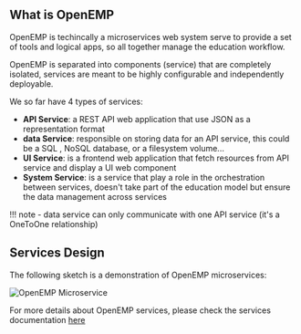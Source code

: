 ## What is OpenEMP

OpenEMP is techincally a microservices web system serve to provide a set of tools and logical apps, so all together manage the education workflow.

OpenEMP is separated into components (service) that are completely isolated, services are meant to be highly configurable and independently deployable.

We so far have 4 types of services:

- **API Service**: a REST API web application that use JSON as a representation format
- **data Service**: responsible on storing data for an API service, this could be a SQL , NoSQL database, or a filesystem volume... 
- **UI Service**: is a frontend web application that fetch resources from API service and display a UI web component
- **System Service**: is a service that play a role in the orchestration between services, doesn't take part of the education model but ensure the data management across services

!!! note
    - data service can only communicate with one API service (it's a OneToOne relationship)


## Services Design

The following sketch is a demonstration of OpenEMP microservices:

![OpenEMP Microservice](/assets/images/sketch_microservices.jpg)

For more details about OpenEMP services, please check the services documentation [here](/services/index.md)
